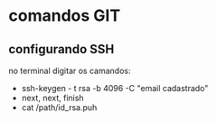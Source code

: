 # comandos GIT

## configurando SSH

no terminal digitar os camandos:

- ssh-keygen - t rsa -b 4096 -C "email cadastrado"
- next, next, finish
- cat /path/id_rsa.puh